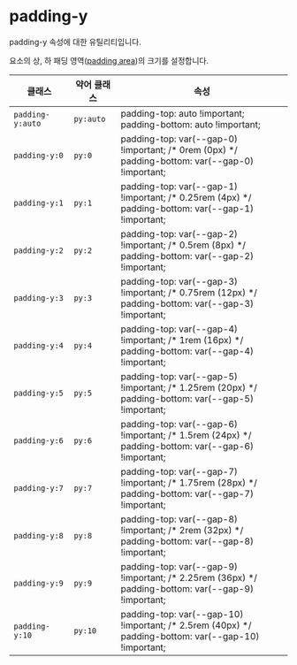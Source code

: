 # padding-y

padding-y 속성에 대한 유틸리티입니다.

요소의 상, 하 패딩 영역([padding area](https://developer.mozilla.org/en-US/docs/Web/CSS/CSS_box_model/Introduction_to_the_CSS_box_model#padding_area))의 크기를 설정합니다.

<table>
  <thead>
    <tr>
      <th scope="col">클래스</th>
      <th scope="col">약어 클래스</th>
      <th scope="col">속성</th>
    </tr>
  </thead>
  <tbody>
  <tr>
  <td><code>padding-y:auto</code></td>
  <td><code>py:auto</code></td>
  <td>
    <span class="code">padding-top: auto !important;</span><br>
    <span class="code">padding-bottom: auto !important;</span>
  </td>
</tr>

<tr>
  <td><code>padding-y:0</code></td>
  <td><code>py:0</code></td>
  <td>
    <span class="code">padding-top: var(--gap-0) !important;</span> <span class="c:weak">/* 0rem (0px) */</span><br>
    <span class="code">padding-bottom: var(--gap-0) !important;</span>
  </td>
</tr>

<tr>
  <td><code>padding-y:1</code></td>
  <td><code>py:1</code></td>
  <td>
    <span class="code">padding-top: var(--gap-1) !important;</span> <span class="c:weak">/* 0.25rem (4px) */</span><br>
    <span class="code">padding-bottom: var(--gap-1) !important;</span>
  </td>
</tr>

<tr>
  <td><code>padding-y:2</code></td>
  <td><code>py:2</code></td>
  <td>
    <span class="code">padding-top: var(--gap-2) !important;</span> <span class="c:weak">/* 0.5rem (8px) */</span><br>
    <span class="code">padding-bottom: var(--gap-2) !important;</span>
  </td>
</tr>

<tr>
  <td><code>padding-y:3</code></td>
  <td><code>py:3</code></td>
  <td>
    <span class="code">padding-top: var(--gap-3) !important;</span> <span class="c:weak">/* 0.75rem (12px) */</span><br>
    <span class="code">padding-bottom: var(--gap-3) !important;</span>
  </td>
</tr>

<tr>
  <td><code>padding-y:4</code></td>
  <td><code>py:4</code></td>
  <td>
    <span class="code">padding-top: var(--gap-4) !important;</span> <span class="c:weak">/* 1rem (16px) */</span><br>
    <span class="code">padding-bottom: var(--gap-4) !important;</span>
  </td>
</tr>

<tr>
  <td><code>padding-y:5</code></td>
  <td><code>py:5</code></td>
  <td>
    <span class="code">padding-top: var(--gap-5) !important;</span> <span class="c:weak">/* 1.25rem (20px) */</span><br>
    <span class="code">padding-bottom: var(--gap-5) !important;</span>
  </td>
</tr>

<tr>
  <td><code>padding-y:6</code></td>
  <td><code>py:6</code></td>
  <td>
    <span class="code">padding-top: var(--gap-6) !important;</span> <span class="c:weak">/* 1.5rem (24px) */</span><br>
    <span class="code">padding-bottom: var(--gap-6) !important;</span>
  </td>
</tr>

<tr>
  <td><code>padding-y:7</code></td>
  <td><code>py:7</code></td>
  <td>
    <span class="code">padding-top: var(--gap-7) !important;</span> <span class="c:weak">/* 1.75rem (28px) */</span><br>
    <span class="code">padding-bottom: var(--gap-7) !important;</span>
  </td>
</tr>

<tr>
  <td><code>padding-y:8</code></td>
  <td><code>py:8</code></td>
  <td>
    <span class="code">padding-top: var(--gap-8) !important;</span> <span class="c:weak">/* 2rem (32px) */</span><br>
    <span class="code">padding-bottom: var(--gap-8) !important;</span>
  </td>
</tr>

<tr>
  <td><code>padding-y:9</code></td>
  <td><code>py:9</code></td>
  <td>
    <span class="code">padding-top: var(--gap-9) !important;</span> <span class="c:weak">/* 2.25rem (36px) */</span><br>
    <span class="code">padding-bottom: var(--gap-9) !important;</span>
  </td>
</tr>

<tr>
  <td><code>padding-y:10</code></td>
  <td><code>py:10</code></td>
  <td>
    <span class="code">padding-top: var(--gap-10) !important;</span> <span class="c:weak">/* 2.5rem (40px) */</span><br>
    <span class="code">padding-bottom: var(--gap-10) !important;</span>
  </td>
</tr>

  </tbody>

</table>
